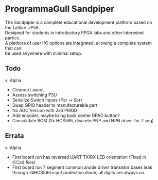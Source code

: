 # ProgrammaGull Sandpiper
The Sandpiper is a complete educational development platform based on the Lattice UP5K.  
Designed for students in introductory FPGA labs and other interested parties.  
A plethora of user I/O options are integrated, allowing a complete system that can  
be used anywhere with minimal setup.
  
  
  
  
  
## Todo
v. Alpha
- Cleanup Layout
- Assess switching PSU
- Serialize Switch Inputs (Par -> Ser)
- Swap GPIO header to manufacturable part
- No ADC Version with 2x6 PMOD
- Add encoder, maybe bring back center DPAD button?
- Consolidate BOM (3x HCS595, discrete PNP and NPN driver for 7 seg)
  
## Errata
v. Alpha
- First board run has reversed UART TX/RX LED orientation (Fixed in KiCad files)
- First board run 7 segment common anode driver transistor bases leak through 74HCS596 input protection diode, all digits are always on.

